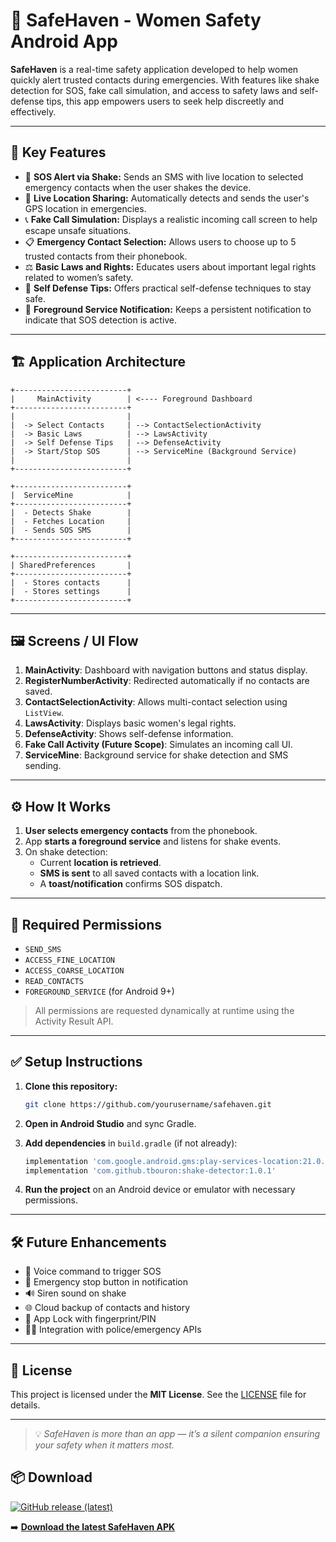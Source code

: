 
# 📱 SafeHaven - Women Safety Android App

**SafeHaven** is a real-time safety application developed to help women quickly alert trusted contacts during emergencies. With features like shake detection for SOS, fake call simulation, and access to safety laws and self-defense tips, this app empowers users to seek help discreetly and effectively.

---

## 🔐 Key Features

- 🚨 **SOS Alert via Shake:** Sends an SMS with live location to selected emergency contacts when the user shakes the device.
- 📍 **Live Location Sharing:** Automatically detects and sends the user's GPS location in emergencies.
- 📞 **Fake Call Simulation:** Displays a realistic incoming call screen to help escape unsafe situations.
- 📋 **Emergency Contact Selection:** Allows users to choose up to 5 trusted contacts from their phonebook.
- ⚖️ **Basic Laws and Rights:** Educates users about important legal rights related to women’s safety.
- 🥋 **Self Defense Tips:** Offers practical self-defense techniques to stay safe.
- 📡 **Foreground Service Notification:** Keeps a persistent notification to indicate that SOS detection is active.

---

## 🏗️ Application Architecture

```
+-------------------------+
|     MainActivity        | <---- Foreground Dashboard
+-------------------------+
|                         |
|  -> Select Contacts     | --> ContactSelectionActivity
|  -> Basic Laws          | --> LawsActivity
|  -> Self Defense Tips   | --> DefenseActivity
|  -> Start/Stop SOS      | --> ServiceMine (Background Service)
|                         |
+-------------------------+

+-------------------------+
|  ServiceMine            |
+-------------------------+
|  - Detects Shake        |
|  - Fetches Location     |
|  - Sends SOS SMS        |
+-------------------------+

+-------------------------+
| SharedPreferences       |
+-------------------------+
|  - Stores contacts      |
|  - Stores settings      |
+-------------------------+
```

---

## 🖼️ Screens / UI Flow

1. **MainActivity**: Dashboard with navigation buttons and status display.
2. **RegisterNumberActivity**: Redirected automatically if no contacts are saved.
3. **ContactSelectionActivity**: Allows multi-contact selection using `ListView`.
4. **LawsActivity**: Displays basic women's legal rights.
5. **DefenseActivity**: Shows self-defense information.
6. **Fake Call Activity (Future Scope)**: Simulates an incoming call UI.
7. **ServiceMine**: Background service for shake detection and SMS sending.

---

## ⚙️ How It Works

1. **User selects emergency contacts** from the phonebook.
2. App **starts a foreground service** and listens for shake events.
3. On shake detection:
   - Current **location is retrieved**.
   - **SMS is sent** to all saved contacts with a location link.
   - A **toast/notification** confirms SOS dispatch.

---

## 🧪 Required Permissions

- `SEND_SMS`
- `ACCESS_FINE_LOCATION`
- `ACCESS_COARSE_LOCATION`
- `READ_CONTACTS`
- `FOREGROUND_SERVICE` (for Android 9+)

> All permissions are requested dynamically at runtime using the Activity Result API.


---

## ✅ Setup Instructions

1. **Clone this repository:**
   ```bash
   git clone https://github.com/yourusername/safehaven.git
   ```

2. **Open in Android Studio** and sync Gradle.

3. **Add dependencies** in `build.gradle` (if not already):
   ```gradle
   implementation 'com.google.android.gms:play-services-location:21.0.1'
   implementation 'com.github.tbouron:shake-detector:1.0.1'
   ```

4. **Run the project** on an Android device or emulator with necessary permissions.

---

## 🛠️ Future Enhancements

- 🎤 Voice command to trigger SOS
- 🛑 Emergency stop button in notification
- 🔊 Siren sound on shake
- 🌐 Cloud backup of contacts and history
- 🔐 App Lock with fingerprint/PIN
- 👮‍♂️ Integration with police/emergency APIs

---


## 📄 License

This project is licensed under the **MIT License**. See the [LICENSE](LICENSE) file for details.

---

> 💡 *SafeHaven is more than an app — it’s a silent companion ensuring your safety when it matters most.*
## 📦 Download
[![GitHub release (latest)](https://img.shields.io/github/v/release/MrEinsteinE/SafeHaven?style=for-the-badge)](https://github.com/MrEinsteinE/SafeHaven/releases/latest)

➡️ **[Download the latest SafeHaven APK](https://github.com/MrEinsteinE/SafeHaven/releases/latest)**  

